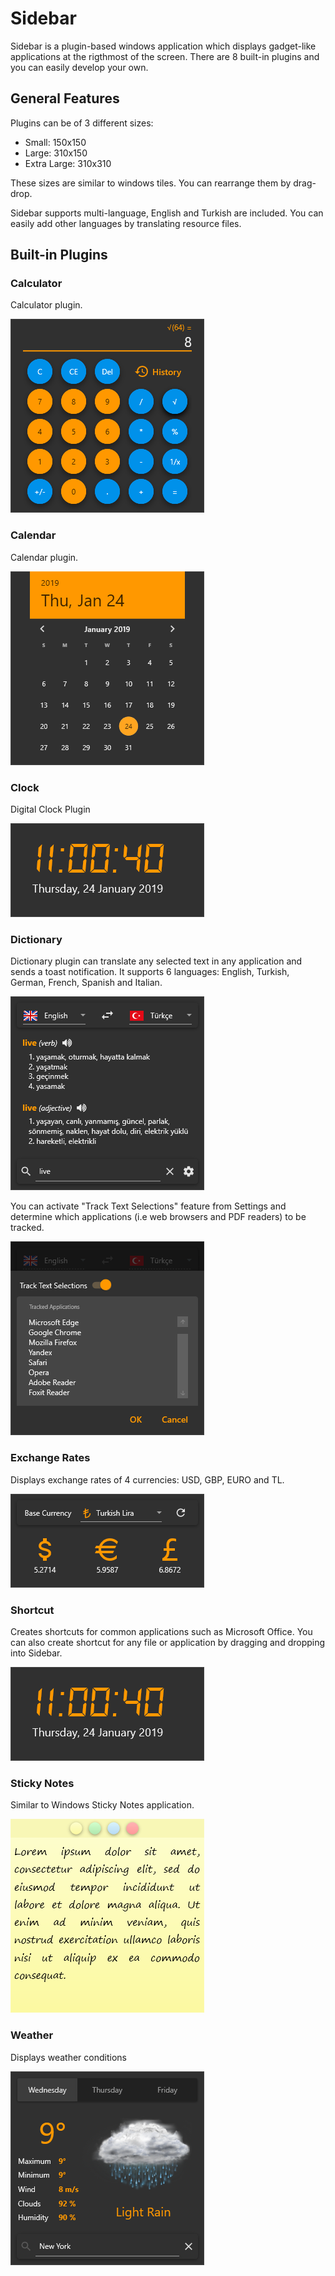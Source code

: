 # Sidebar

Sidebar is a plugin-based windows application which displays gadget-like applications at the rigthmost of the screen. There are 8 built-in plugins and you can easily develop your own.

## General Features

Plugins can be of 3 different sizes:

* Small: 150x150
* Large: 310x150
* Extra Large: 310x310

These sizes are similar to windows tiles. You can rearrange them by drag-drop.

Sidebar supports multi-language, English and Turkish are included. You can easily add other languages by translating resource files.

## Built-in Plugins

### Calculator
Calculator plugin.

![Calculator](https://github.com/omeryanar/Resources/blob/master/Sidebar/Plugins/Calculator/Calculator.png?raw=true)

### Calendar
Calendar plugin.

![Calendar](https://github.com/omeryanar/Resources/blob/master/Sidebar/Plugins/Calendar/Calendar.png?raw=true)

### Clock
Digital Clock Plugin

![Clock](https://github.com/omeryanar/Resources/blob/master/Sidebar/Plugins/Clock/Clock.png?raw=true)

### Dictionary
Dictionary plugin can translate any selected text in any application and sends a toast notification. It supports 6 languages: English, Turkish, German, French, Spanish and Italian.

![Dictionary](https://github.com/omeryanar/Resources/blob/master/Sidebar/Plugins/Dictionary/Dictionary.png?raw=true)

You can activate "Track Text Selections" feature from Settings and determine which applications (i.e web browsers and PDF readers) to be tracked.

![Settings](https://github.com/omeryanar/Resources/blob/master/Sidebar/Plugins/Dictionary/Settings.png?raw=true)

### Exchange Rates
Displays exchange rates of 4 currencies: USD, GBP, EURO and TL.

![Exchange Rates](https://github.com/omeryanar/Resources/blob/master/Sidebar/Plugins/ExchangeRates/ExchangeRates.png?raw=true)

### Shortcut
Creates shortcuts for common applications such as Microsoft Office. You can also create shortcut for any file or application by dragging and dropping into Sidebar.

![Clock](https://github.com/omeryanar/Resources/blob/master/Sidebar/Plugins/Clock/Clock.png?raw=true)

### Sticky Notes
Similar to Windows Sticky Notes application.

![Sticky Notes](https://github.com/omeryanar/Resources/blob/master/Sidebar/Plugins/StickyNotes/StickyNotes.png?raw=true)

### Weather
Displays weather conditions

![Weather](https://github.com/omeryanar/Resources/blob/master/Sidebar/Plugins/Weather/Weather.png?raw=true)
